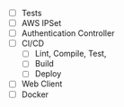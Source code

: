 - [ ] Tests
- [ ] AWS IPSet
- [ ] Authentication Controller
- [ ] CI/CD
  - [ ] Lint, Compile, Test,
  - [ ] Build
  - [ ] Deploy
- [ ] Web Client
- [ ] Docker
